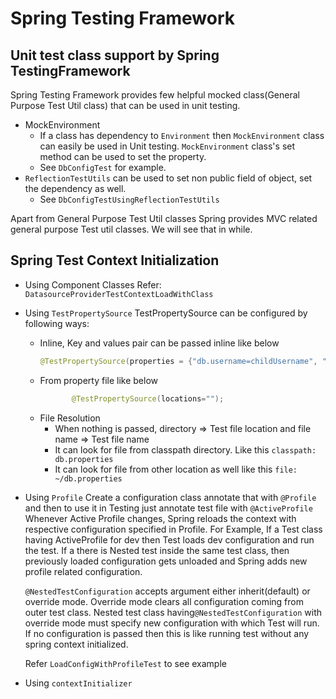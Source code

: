 # Spring Testing Framework

## Unit test class support by Spring TestingFramework
Spring Testing Framework provides few helpful mocked class(General Purpose Test Util class) that can be used in unit testing.
* MockEnvironment
  * If a class has dependency to `Environment` then `MockEnvironment` class can easily be used in Unit testing. `MockEnvironment` class's set method can be used to set the property.
  * See `DbConfigTest` for example.
* `ReflectionTestUtils` can be used to set non public field of object, set the dependency as well.
  *  See `DbConfigTestUsingReflectionTestUtils`

Apart from General Purpose Test Util classes Spring provides MVC related general purpose Test util classes. We will see that in while.

## Spring Test Context Initialization

* Using Component Classes Refer: `DatasourceProviderTestContextLoadWithClass`
* Using `TestPropertySource`
  TestPropertySource can be configured by following ways:
  - Inline, Key and values pair can be passed inline like below 
    ```java 
    @TestPropertySource(properties = {"db.username=childUsername", "db.password=childPassword"}) 
    ```
  -  From property file like below 
     ```java
            @TestPropertySource(locations="");
      ``` 
  * File Resolution
    - When nothing is passed, directory => Test file location and file name => Test file name
    - It can look for file from classpath directory. Like this `classpath: db.properties`
    - It can look for file from other location as well like this `file: ~/db.properties`
* Using `Profile`
    Create a configuration class annotate that with `@Profile` and then to use it in Testing just annotate test file with `@ActiveProfile`
    Whenever Active Profile changes, Spring reloads the context with respective configuration specified in Profile. For Example, If a Test class
    having ActiveProfile for dev then Test loads dev configuration and run the test. If a there is Nested test inside the same test class, then
    previously loaded configuration gets unloaded and Spring adds new profile related configuration.

   `@NestedTestConfiguration` accepts argument either inherit(default) or override mode. Override mode clears all configuration
    coming from outer test class. Nested test class having`@NestedTestConfiguration` with override mode must specify new configuration
    with which Test will run. If no configuration is passed then this is like running test without any spring context initialized.

  Refer `LoadConfigWithProfileTest` to see example
* Using `contextInitializer`
